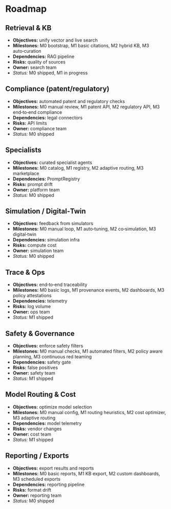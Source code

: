 # Roadmap

## Retrieval & KB
- **Objectives:** unify vector and live search
- **Milestones:** M0 bootstrap, M1 basic citations, M2 hybrid KB, M3 auto‑curation
- **Dependencies:** RAG pipeline
- **Risks:** quality of sources
- **Owner:** search team
- _Status:_ M0 shipped, M1 in progress

## Compliance (patent/regulatory)
- **Objectives:** automated patent and regulatory checks
- **Milestones:** M0 manual review, M1 patent API, M2 regulatory API, M3 end‑to‑end compliance
- **Dependencies:** legal connectors
- **Risks:** API limits
- **Owner:** compliance team
- _Status:_ M0 shipped

## Specialists
- **Objectives:** curated specialist agents
- **Milestones:** M0 catalog, M1 registry, M2 adaptive routing, M3 marketplace
- **Dependencies:** PromptRegistry
- **Risks:** prompt drift
- **Owner:** platform team
- _Status:_ M0 shipped

## Simulation / Digital‑Twin
- **Objectives:** feedback from simulators
- **Milestones:** M0 manual loop, M1 auto‑tuning, M2 co‑simulation, M3 digital‑twin
- **Dependencies:** simulation infra
- **Risks:** compute cost
- **Owner:** simulation team
- _Status:_ M0 shipped

## Trace & Ops
- **Objectives:** end‑to‑end traceability
- **Milestones:** M0 basic logs, M1 provenance events, M2 dashboards, M3 policy attestations
- **Dependencies:** telemetry
- **Risks:** log volume
- **Owner:** ops team
- _Status:_ M1 shipped

## Safety & Governance
- **Objectives:** enforce safety filters
- **Milestones:** M0 manual checks, M1 automated filters, M2 policy aware planning, M3 continuous red teaming
- **Dependencies:** safety gate
- **Risks:** false positives
- **Owner:** safety team
- _Status:_ M1 shipped

## Model Routing & Cost
- **Objectives:** optimize model selection
- **Milestones:** M0 manual config, M1 routing heuristics, M2 cost optimizer, M3 adaptive routing
- **Dependencies:** model telemetry
- **Risks:** vendor changes
- **Owner:** cost team
- _Status:_ M1 shipped

## Reporting / Exports
- **Objectives:** export results and reports
- **Milestones:** M0 basic reports, M1 KB export, M2 custom dashboards, M3 scheduled exports
- **Dependencies:** reporting pipeline
- **Risks:** format drift
- **Owner:** reporting team
- _Status:_ M0 shipped
